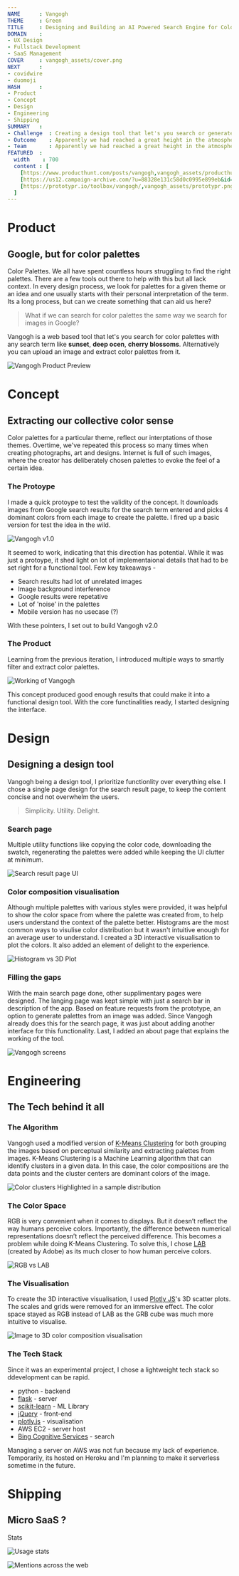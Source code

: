 ```yaml
---
NAME      : Vangogh
THEME     : Green
TITLE     : Designing and Building an AI Powered Search Engine for Color Palettes
DOMAIN    : 
- UX Design
- Fullstack Development
- SaaS Management
COVER     : vangogh_assets/cover.png
NEXT      : 
- covidwire
- duomoji
HASH      : 
- Product
- Concept
- Design
- Engineering
- Shipping
SUMMARY   :
- Challenge  : Creating a design tool that let's you search or generate color palettes using a search term.
- Outcome    : Apparently we had reached a great height in the atmosphere, for the sky was a dead black, and the stars. Apparently we had reached. Apparently we had reached a great height in the atmosphere.
- Team       : Apparently we had reached a great height in the atmosphere, for the sky was a dead black, and the stars. Apparently we had reached.
FEATURED  : 
  width    : 700
  content : [
    [https://www.producthunt.com/posts/vangogh,vangogh_assets/producthunt.png],
    [https://us12.campaign-archive.com/?u=88328e131c58d0c0995e899eb&id=5d4998f6eb,vangogh_assets/anotherdesignnewsletter.png],
    [https://prototypr.io/toolbox/vangogh/,vangogh_assets/prototypr.png]
  ]
---
```


# Product

## Google, but for color palettes

Color Palettes. We all have spent countless hours struggling to find the right palettes. There are a few tools out there to help with this but all lack context. In every design process, we look for palettes for a given theme or an idea and one usually starts with their personal interpretation of the term. Its a long process, but can we create something that can aid us here?

> What if we can search for color palettes the same way we search for images in Google?

Vangogh is a web based tool that let's you search for color palettes with any search term like **sunset**, **deep ocen**, **cherry blossoms**. Alternatively you can upload an image and extract color palettes from it.

![Vangogh Product Preview](vangogh_assets/product.png#large)

# Concept

## Extracting our collective color sense

Color palettes for a particular theme, reflect our interptations of those themes. Overtime, we've repeated this process so many times when creating photographs, art and designs. Internet is full of such images, where the creator has deliberately chosen palettes to evoke the feel of a certain idea.

### The Protoype

I made a quick protoype to test the validity of the concept. It downloads images from Google search results for the search term entered and picks 4 dominant colors from each image to create the palette. I fired up a basic version for test the idea in the wild.

![Vangogh v1.0](vangogh_assets/vangogh-1.png#normal)

It seemed to work, indicating that this direction has potential. While it was just a protoype, it shed light on lot of implementaional details that had to be set right for a functional tool. Few key takeaways -

- Search results had lot of unrelated images
- Image background interference
- Google results were repetative
- Lot of 'noise' in the palettes
- Mobile version has no usecase (?)

With these pointers, I set out to build Vangogh v2.0

### The Product

Learning from the previous iteration, I introduced multiple ways to smartly filter and extract color palettes. 

![Working of Vangogh](vangogh_assets/working.png#big)

This concept produced good enough results that could make it into a functional design tool. With the core functinalities ready, I started designing the interface.

# Design

## Designing a design tool

Vangogh being a design tool, I prioritize functionlity over everything else. I chose a single page design for the search result page, to keep the content concise and not overwhelm the users. 

>  Simplicity. Utility. Delight.

### Search page

Multiple utility functions like copying the color code, downloading the swatch, regenerating the palettes were added while keeping the UI clutter at minimum. 

![Search result page UI](vangogh_assets/layout.png#large)

### Color composition visualisation

Although multiple palettes with various styles were provided, it was helpful to show the color space from where the palette was created from, to help users understand the context of the palette better. Histograms are the most common ways to visulise color distribution but it wasn't intuitive enough for an average user to understand. I created a 3D interactive visualisation to plot the colors. It also added an element of delight to the experience. 

![Histogram vs 3D Plot](vangogh_assets/histogram.png)

### Filling the gaps

With the main search page done, other supplimentary pages were designed. The langing page was kept simple with just a search bar in description of the app. Based on feature requests from the prototype, an option to generate palettes from an image was added. Since Vangogh already does this for the search page, it was just about adding another interface for this functionality. Last, I added an about page that explains the working of the tool.

![Vangogh screens](vangogh_assets/screens.png#large)

# Engineering

## The Tech behind it all

### The Algorithm

Vangogh used a modified version of [K-Means Clustering](https://stanford.edu/~cpiech/cs221/handouts/kmeans.html) for both grouping the images based on perceptual similarity and extracting palettes from images. K-Means Clustering is a Machine Learning algorithm that can identify clusters in a given data. In this case, the color compositions are the data points and the cluster centers are dominant colors of the image.



![Color clusters Highlighted in a sample distribution](vangogh_assets/cluster.png)

### The Color Space

RGB is very convenient when it comes to displays. But it doesn’t reflect the way humans perceive colors. Importantly, the difference between numerical representations doesn’t reflect the perceived difference. This becomes a problem while doing K-Means Clustering. To solve this, I chose [LAB](https://azure.microsoft.com/en-in/services/cognitive-services/) (created by Adobe) as its much closer to how human perceive colors.



![RGB vs LAB](vangogh_assets/colorspace.png)

### The Visualisation

To create the 3D interactive visualisation, I used [Plotly JS](https://plotly.com/javascript/)'s 3D scatter plots. The scales and grids were removed for an immersive effect. The color space stayed as RGB instead of LAB as the GRB cube was much more intuitive to visualise. 

![Image to 3D color composition visualisation](vangogh_assets/transformation.png#big)

### The Tech Stack

Since it was an experimental project, I chose a lightweight tech stack so ddevelopment can be rapid.

- python - backend
- [flask](https://flask.palletsprojects.com/en/1.1.x/) - server
- [scikit-learn](https://scikit-learn.org/stable/) - ML Library
- [jQuery](https://jquery.com) - front-end
- [plotly.js](https://plotly.com/javascript/) - visualisation
- AWS EC2 - server host
- [Bing Cognitive Services](https://azure.microsoft.com/en-in/services/cognitive-services/) - search

Managing a server on AWS was not fun because my lack of experience. Temporarily, its hosted on Heroku and I'm planning to make it serverless sometime in the future.

# Shipping

## Micro SaaS ?

Stats

![Usage stats](vangogh_assets/stats.png#big)

![Mentions across the web](vangogh_assets/mentions.png#big)



